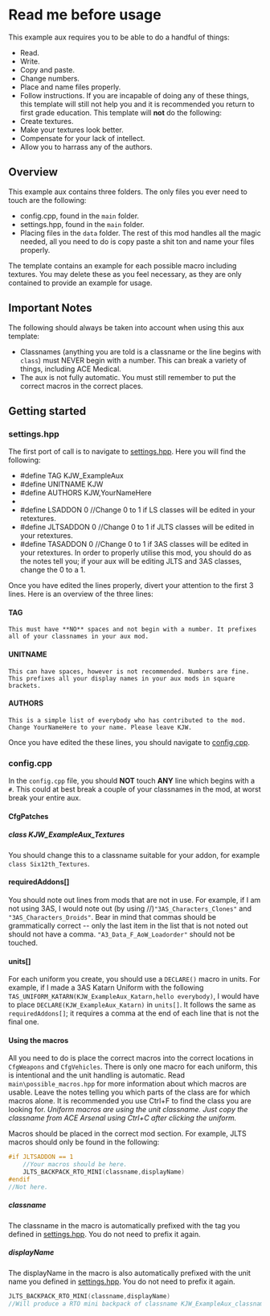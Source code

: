 # Read me before usage
This example aux requires you to be able to do a handful of things:
 * Read.
 * Write.
 * Copy and paste.
 * Change numbers.
 * Place and name files properly.
 * Follow instructions.
If you are incapable of doing any of these things, this template will still not help you and it is recommended you return to first grade education. This template will **not** do the following:
 * Create textures.
 * Make your textures look better.
 * Compensate for your lack of intellect.
 * Allow you to harrass any of the authors.

## Overview
This example aux contains three folders. The only files you ever need to touch are the following:
 * config.cpp, found in the `main` folder.
 * settings.hpp, found in the `main` folder.
 * Placing files in the `data` folder.
The rest of this mod handles all the magic needed, all you need to do is copy paste a shit ton and name your files properly.

The template contains an example for each possible macro including textures. You may delete these as you feel necessary, as they are only contained to provide an example for usage.

## Important Notes
The following should always be taken into account when using this aux template:
 * Classnames (anything you are told is a classname or the line begins with `class`) must NEVER begin with a number. This can break a variety of things, including ACE Medical.
 * The aux is not fully automatic. You must still remember to put the correct macros in the correct places.

## Getting started
### settings.hpp
The first port of call is to navigate to [settings.hpp](settings.hpp). Here you will find the following:
 * #define TAG KJW_ExampleAux
 * #define UNITNAME KJW
 * #define AUTHORS KJW,YourNameHere
 * 
 * #define LSADDON 0 //Change 0 to 1 if LS classes will be edited in your retextures.
 * #define JLTSADDON 0 //Change 0 to 1 if JLTS classes will be edited in your retextures.
 * #define TASADDON 0 //Change 0 to 1 if 3AS classes will be edited in your retextures.
In order to properly utilise this mod, you should do as the notes tell you; if your aux will be editing JLTS and 3AS classes, change the 0 to a 1.

Once you have edited the lines properly, divert your attention to the first 3 lines. Here is an overview of the three lines:
#### TAG
    This must have **NO** spaces and not begin with a number. It prefixes all of your classnames in your aux mod.
#### UNITNAME
    This can have spaces, however is not recommended. Numbers are fine. This prefixes all your display names in your aux mods in square brackets.
#### AUTHORS
    This is a simple list of everybody who has contributed to the mod. Change YourNameHere to your name. Please leave KJW.

Once you have edited the these lines, you should navigate to [config.cpp](config.cpp).

### config.cpp
In the `config.cpp` file, you should **NOT** touch **ANY** line which begins with a `#`. This could at best break a couple of your classnames in the mod, at worst break your entire aux.

#### CfgPatches
##### class KJW_ExampleAux_Textures
You should change this to a classname suitable for your addon, for example `class Six12th_Textures`.
#### requiredAddons[]
You should note out lines from mods that are not in use. For example, if I am not using 3AS, I would note out (by using //)`"3AS_Characters_Clones"` and `"3AS_Characters_Droids"`. Bear in mind that commas should be grammatically correct -- only the last item in the list that is not noted out should not have a comma. `"A3_Data_F_AoW_Loadorder"` should not be touched.
#### units[]
For each uniform you create, you should use a `DECLARE()` macro in units. For example, if I made a 3AS Katarn Uniform with the following `TAS_UNIFORM_KATARN(KJW_ExampleAux_Katarn,hello everybody)`, I would have to place `DECLARE(KJW_ExampleAux_Katarn)` in `units[]`. It follows the same as `requiredAddons[]`; it requires a comma at the end of each line that is not the final one.

#### Using the macros
All you need to do is place the correct macros into the correct locations in `CfgWeapons` and `CfgVehicles`. There is only one macro for each uniform, this is intentional and the unit handling is automatic. Read `main\possible_macros.hpp` for more information about which macros are usable. Leave the notes telling you which parts of the class are for which macros alone. It is recommended you use Ctrl+F to find the class you are looking for. *Uniform macros are using the unit classname. Just copy the classname from ACE Arsenal using Ctrl+C after clicking the uniform.*

Macros should be placed in the correct mod section. For example, JLTS macros should only be found in the following:
```cpp
#if JLTSADDON == 1
    //Your macros should be here.
    JLTS_BACKPACK_RTO_MINI(classname,displayName)
#endif
//Not here.
```

##### classname
The classname in the macro is automatically prefixed with the tag you defined in [settings.hpp](settings.hpp). You do not need to prefix it again.

##### displayName
The displayName in the macro is also automatically prefixed with the unit name you defined in [settings.hpp](settings.hpp). You do not need to prefix it again.
```cpp
JLTS_BACKPACK_RTO_MINI(classname,displayName)
//Will produce a RTO mini backpack of classname KJW_ExampleAux_classname and displayName of [KJW] displayName.
```